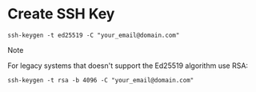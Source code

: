 # Create SSH Key
```
ssh-keygen -t ed25519 -C "your_email@domain.com"
```

> [!NOTE]
> For legacy systems that doesn't support the Ed25519 algorithm use RSA:
> ```
> ssh-keygen -t rsa -b 4096 -C "your_email@domain.com"
> ```
